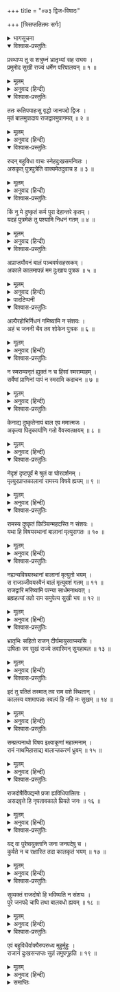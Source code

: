 +++
title = "०७३ द्विज-विषादः"

+++
[त्रिसप्ततितमः सर्गः]



<details><summary>भागसूचना</summary>

73. एक ब्राह्मणका अपने मरे हुए बालकको राजद्वारपर लाना तथा राजाको ही दोषी बताकर विलाप करना
</details>

<details open><summary>विश्वास-प्रस्तुतिः</summary>

प्रस्थाप्य तु स शत्रुघ्नं भ्रातृभ्यां सह राघवः ।  
प्रमुमोद सुखी राज्यं धर्मेण परिपालयन् ॥ १ ॥
</details>

<details><summary>मूलम्</summary>

प्रस्थाप्य तु स शत्रुघ्नं भ्रातृभ्यां सह राघवः ।  
प्रमुमोद सुखी राज्यं धर्मेण परिपालयन् ॥ १ ॥
</details>

<details><summary>अनुवाद (हिन्दी)</summary>

शत्रुघ्नको मथुरा भेजकर भगवान् श्रीराम भरत और लक्ष्मण दोनों भाइयोंके साथ धर्मपूर्वक राज्यका पालन करते हुए बड़े सुख और आनन्दसे रहने लगे ॥ १ ॥
</details>

<details open><summary>विश्वास-प्रस्तुतिः</summary>

ततः कतिपयाहःसु वृद्धो जानपदो द्विजः ।  
मृतं बालमुपादाय राजद्वारमुपागमत् ॥ २ ॥
</details>

<details><summary>मूलम्</summary>

ततः कतिपयाहःसु वृद्धो जानपदो द्विजः ।  
मृतं बालमुपादाय राजद्वारमुपागमत् ॥ २ ॥
</details>

<details><summary>अनुवाद (हिन्दी)</summary>

तदनन्तर कुछ दिनोंके बाद उस जनपदके भीतर रहनेवाला एक बूढ़ा ब्राह्मण अपने मरे हुए बालकका शव लेकर राजद्वारपर आया ॥ २ ॥
</details>

<details open><summary>विश्वास-प्रस्तुतिः</summary>

रुदन् बहुविधा वाचः स्नेहदुःखसमन्वितः ।  
असकृत् पुत्रपुत्रेति वाक्यमेतदुवाच ह ॥ ३ ॥
</details>

<details><summary>मूलम्</summary>

रुदन् बहुविधा वाचः स्नेहदुःखसमन्वितः ।  
असकृत् पुत्रपुत्रेति वाक्यमेतदुवाच ह ॥ ३ ॥
</details>

<details><summary>अनुवाद (हिन्दी)</summary>

वह स्नेह और दुःखसे आकुल हो नाना प्रकारकी बातें कहता हुआ रो रहा था और बार-बार ‘बेटा! बेटा!’ की पुकार मचाता हुआ इस प्रकार विलाप करता था— ॥ ३ ॥
</details>

<details open><summary>विश्वास-प्रस्तुतिः</summary>

किं नु मे दुष्कृतं कर्म पुरा देहान्तरे कृतम् ।  
यदहं पुत्रमेकं तु पश्यामि निधनं गतम् ॥ ४ ॥
</details>

<details><summary>मूलम्</summary>

किं नु मे दुष्कृतं कर्म पुरा देहान्तरे कृतम् ।  
यदहं पुत्रमेकं तु पश्यामि निधनं गतम् ॥ ४ ॥
</details>

<details><summary>अनुवाद (हिन्दी)</summary>

‘हाय! मैंने पूर्वजन्ममें कौन-सा ऐसा पाप किया था, जिसके कारण आज इन आँखोंसे मैं अपने इकलौते बेटेकी मृत्यु देख रहा हूँ ॥ ४ ॥
</details>

<details open><summary>विश्वास-प्रस्तुतिः</summary>

अप्राप्तयौवनं बालं पञ्चवर्षसहस्रकम् ।  
अकाले कालमापन्नं मम दुःखाय पुत्रक ॥ ५ ॥
</details>

<details><summary>मूलम्</summary>

अप्राप्तयौवनं बालं पञ्चवर्षसहस्रकम् ।  
अकाले कालमापन्नं मम दुःखाय पुत्रक ॥ ५ ॥
</details>

<details><summary>अनुवाद (हिन्दी)</summary>

‘बेटा! अभी तो तू बालक था । जवान भी नहीं होने पाया था । केवल पाँच हजार दिन* (तेरह वर्ष दस महीने बीस दिन)-की तेरी अवस्था थी । तो भी तू मुझे दुःख देनेके लिये असमयमें ही कालके गालमें चला गया ॥ ५ ॥
</details>

<details><summary>पादटिप्पनी</summary>

* मूलमें जो ‘पञ्चवर्षसहस्रकम्’ पद आया है, इसमें वर्ष शब्दका अर्थ दिन समझना चाहिये । जैसे ‘सहस्रसंवत्सरं सत्रमुपासीत्’ इत्यादि विधि-वाक्योंमें ‘संवत्सर’ शब्द दिवसका वाचक माना गया है ।
</details>

<details open><summary>विश्वास-प्रस्तुतिः</summary>

अल्पैरहोभिर्निधनं गमिष्यामि न संशयः ।  
अहं च जननी चैव तव शोकेन पुत्रक ॥ ६ ॥
</details>

<details><summary>मूलम्</summary>

अल्पैरहोभिर्निधनं गमिष्यामि न संशयः ।  
अहं च जननी चैव तव शोकेन पुत्रक ॥ ६ ॥
</details>

<details><summary>अनुवाद (हिन्दी)</summary>

‘वत्स! तेरे शोकसे मैं और तेरी माता—दोनों थोड़े ही दिनोंमें मर जायेंगे, इसमें संशय नहीं है ॥ ६ ॥
</details>

<details open><summary>विश्वास-प्रस्तुतिः</summary>

न स्मराम्यनृतं ह्युक्तं न च हिंसां स्मराम्यहम् ।  
सर्वेषां प्राणिनां पापं न स्मरामि कदाचन ॥ ७ ॥
</details>

<details><summary>मूलम्</summary>

न स्मराम्यनृतं ह्युक्तं न च हिंसां स्मराम्यहम् ।  
सर्वेषां प्राणिनां पापं न स्मरामि कदाचन ॥ ७ ॥
</details>

<details><summary>अनुवाद (हिन्दी)</summary>

‘मुझे याद नहीं पड़ता कि कभी मैंने झूठ बात मुँहसे निकाली हो । किसीकी हिंसा की हो अथवा समस्त प्राणियोंमेंसे किसीको भी कभी कष्ट पहुँचाया हो ॥ ७ ॥
</details>

<details open><summary>विश्वास-प्रस्तुतिः</summary>

केनाद्य दुष्कृतेनायं बाल एव ममात्मजः ।  
अकृत्वा पितृकार्याणि गतो वैवस्वतक्षयम् ॥ ८ ॥
</details>

<details><summary>मूलम्</summary>

केनाद्य दुष्कृतेनायं बाल एव ममात्मजः ।  
अकृत्वा पितृकार्याणि गतो वैवस्वतक्षयम् ॥ ८ ॥
</details>

<details><summary>अनुवाद (हिन्दी)</summary>

‘फिर आज किस पापसे मेरा यह बेटा पितृकर्म किये बिना इस बाल्यावस्थामें ही यमराजके घर चला गया ॥ ८ ॥
</details>

<details open><summary>विश्वास-प्रस्तुतिः</summary>

नेदृशं दृष्टपूर्वं मे श्रुतं वा घोरदर्शनम् ।  
मृत्युरप्राप्तकालानां रामस्य विषये ह्ययम् ॥ ९ ॥
</details>

<details><summary>मूलम्</summary>

नेदृशं दृष्टपूर्वं मे श्रुतं वा घोरदर्शनम् ।  
मृत्युरप्राप्तकालानां रामस्य विषये ह्ययम् ॥ ९ ॥
</details>

<details><summary>अनुवाद (हिन्दी)</summary>

‘श्रीरामचन्द्रजीके राज्यमें तो अकाल-मृत्युकी ऐसी भयंकर घटना न पहले कभी देखी गयी थी और न सुननेमें ही आयी थी ॥ ९ ॥
</details>

<details open><summary>विश्वास-प्रस्तुतिः</summary>

रामस्य दुष्कृतं किञ्चिन्महदस्ति न संशयः ।  
यथा हि विषयस्थानां बालानां मृत्युरागतः ॥ १० ॥
</details>

<details><summary>मूलम्</summary>

रामस्य दुष्कृतं किञ्चिन्महदस्ति न संशयः ।  
यथा हि विषयस्थानां बालानां मृत्युरागतः ॥ १० ॥
</details>

<details><summary>अनुवाद (हिन्दी)</summary>

‘निस्संदेह श्रीरामका ही कोई महान् दुष्कर्म है, जिससे इनके राज्यमें रहनेवाले बालकोंकी मृत्यु होने लगी ॥ १० ॥
</details>

<details open><summary>विश्वास-प्रस्तुतिः</summary>

नह्यन्यविषयस्थानां बालानां मृत्युतो भयम् ।  
स राजञ्जीवयस्वैनं बालं मृत्युवशं गतम् ॥ ११ ॥  
राजद्वारि मरिष्यामि पत्न्या सार्धमनाथवत् ।  
ब्रह्महत्यां ततो राम समुपेत्य सुखी भव ॥ १२ ॥
</details>

<details><summary>मूलम्</summary>

नह्यन्यविषयस्थानां बालानां मृत्युतो भयम् ।  
स राजञ्जीवयस्वैनं बालं मृत्युवशं गतम् ॥ ११ ॥  
राजद्वारि मरिष्यामि पत्न्या सार्धमनाथवत् ।  
ब्रह्महत्यां ततो राम समुपेत्य सुखी भव ॥ १२ ॥
</details>

<details><summary>अनुवाद (हिन्दी)</summary>

‘दूसरे राज्यमें रहनेवाले बालकोंको मृत्युसे भय नहीं है; अतः राजन्! मृत्युके वशमें पड़े हुए इस बालकको जीवित कर दो, नहीं तो मैं अपनी स्त्रीके साथ इस राजद्वारपर अनाथकी भाँति प्राण दे दूँगा । श्रीराम! फिर ब्रह्महत्याका पाप लेकर तुम सुखी होना ॥ ११-१२ ॥
</details>

<details open><summary>विश्वास-प्रस्तुतिः</summary>

भ्रातृभिः सहितो राजन् दीर्घमायुरवाप्स्यसि ।  
उषिताः स्म सुखं राज्ये तवास्मिन् सुमहाबल ॥ १३ ॥
</details>

<details><summary>मूलम्</summary>

भ्रातृभिः सहितो राजन् दीर्घमायुरवाप्स्यसि ।  
उषिताः स्म सुखं राज्ये तवास्मिन् सुमहाबल ॥ १३ ॥
</details>

<details><summary>अनुवाद (हिन्दी)</summary>

‘महाबली नरेश! हम तुम्हारे राज्यमें बड़े सुखसे रहे हैं, इसलिये तुम अपने भाइयोंके साथ दीर्घजीवी होओगे ॥ १३ ॥
</details>

<details open><summary>विश्वास-प्रस्तुतिः</summary>

इदं तु पतितं तस्मात् तव राम वशे स्थितान् ।  
कालस्य वशमापन्नाः स्वल्पं हि नहि नः सुखम् ॥ १४ ॥
</details>

<details><summary>मूलम्</summary>

इदं तु पतितं तस्मात् तव राम वशे स्थितान् ।  
कालस्य वशमापन्नाः स्वल्पं हि नहि नः सुखम् ॥ १४ ॥
</details>

<details><summary>अनुवाद (हिन्दी)</summary>

‘श्रीराम! तुम्हारे अधीन रहनेवाले हमलोगोंपर यह बालक-मरणरूपी दुःख सहसा आ पड़ा है, जिससे हम स्वयं भी कालके अधीन हो गये हैं; अतः तुम्हारे इस राज्यमें हमें थोड़ा-सा भी सुख नहीं मिला ॥ १४ ॥
</details>

<details open><summary>विश्वास-प्रस्तुतिः</summary>

सम्प्रत्यनाथो विषय इक्ष्वाकूणां महात्मनाम् ।  
रामं नाथमिहासाद्य बालान्तकरणं ध्रुवम् ॥ १५ ॥
</details>

<details><summary>मूलम्</summary>

सम्प्रत्यनाथो विषय इक्ष्वाकूणां महात्मनाम् ।  
रामं नाथमिहासाद्य बालान्तकरणं ध्रुवम् ॥ १५ ॥
</details>

<details><summary>अनुवाद (हिन्दी)</summary>

‘महात्मा इक्ष्वाकुवंशी नरेशोंका यह राज्य अब अनाथ हो गया है । श्रीरामको स्वामीके रूपमें पाकर यहाँ बालकोंकी मृत्यु अटल है ॥ १५ ॥
</details>

<details open><summary>विश्वास-प्रस्तुतिः</summary>

राजदोषैर्विपद्यन्ते प्रजा ह्यविधिपालिताः ।  
असद‍्वृत्ते हि नृपतावकाले म्रियते जनः ॥ १६ ॥
</details>

<details><summary>मूलम्</summary>

राजदोषैर्विपद्यन्ते प्रजा ह्यविधिपालिताः ।  
असद‍्वृत्ते हि नृपतावकाले म्रियते जनः ॥ १६ ॥
</details>

<details><summary>अनुवाद (हिन्दी)</summary>

‘राजाके दोषसे जब प्रजाका विधिवत् पालन नहीं होता, तभी प्रजावर्गको ऐसी विपत्तियोंका सामना करना पड़ता है । राजाके दुराचारी होनेपर ही प्रजाकी अकाल-मृत्यु होती है ॥ १६ ॥
</details>

<details open><summary>विश्वास-प्रस्तुतिः</summary>

यद् वा पुरेष्वयुक्तानि जना जनपदेषु च ।  
कुर्वते न च रक्षास्ति तदा कालकृतं भयम् ॥ १७ ॥
</details>

<details><summary>मूलम्</summary>

यद् वा पुरेष्वयुक्तानि जना जनपदेषु च ।  
कुर्वते न च रक्षास्ति तदा कालकृतं भयम् ॥ १७ ॥
</details>

<details><summary>अनुवाद (हिन्दी)</summary>

‘अथवा नगरों तथा जनपदोंमें रहनेवाले लोग जब अनुचित कर्म—पापाचार करते हैं और वहाँ रक्षाकी कोई व्यवस्था नहीं होती, उन्हें अनुचित कर्मसे रोकनेके लिये कोई उपाय नहीं किया जाता, तभी देशकी प्रजामें अकाल-मृत्युका भय प्राप्त होता है ॥ १७ ॥
</details>

<details open><summary>विश्वास-प्रस्तुतिः</summary>

सुव्यक्तं राजदोषो हि भविष्यति न संशयः ।  
पुरे जनपदे चापि तथा बालवधो ह्ययम् ॥ १८ ॥
</details>

<details><summary>मूलम्</summary>

सुव्यक्तं राजदोषो हि भविष्यति न संशयः ।  
पुरे जनपदे चापि तथा बालवधो ह्ययम् ॥ १८ ॥
</details>

<details><summary>अनुवाद (हिन्दी)</summary>

‘अतः यह स्पष्ट है कि नगर या राज्यमें कहीं राजासे ही कोई अपराध हुआ होगा; तभी इस तरह बालककी मृत्यु हुई है, इसमें कोई संशय नहीं है’ ॥
</details>

<details open><summary>विश्वास-प्रस्तुतिः</summary>

एवं बहुविधैर्वाक्यैरुपरुध्य मुहुर्मुहुः ।  
राजानं दुःखसन्तप्तः सुतं तमुपगूहति ॥ १९ ॥
</details>

<details><summary>मूलम्</summary>

एवं बहुविधैर्वाक्यैरुपरुध्य मुहुर्मुहुः ।  
राजानं दुःखसन्तप्तः सुतं तमुपगूहति ॥ १९ ॥
</details>

<details><summary>अनुवाद (हिन्दी)</summary>

इस तरह अनेक प्रकारके वाक्योंसे उसने बारम्बार राजाके सामने अपना दुःख निवेदन किया और बारम्बार शोकसे संतप्त होकर वह अपने मरे हुए पुत्रको उठा-उठाकर हृदयसे लगाता रहा ॥ १९ ॥
</details>

<details><summary>समाप्तिः</summary>

इत्यार्षे श्रीमद्रामायणे वाल्मीकीये आदिकाव्ये उत्तरकाण्डे त्रिसप्ततितमः सर्गः ॥ ७३ ॥  
इस प्रकार श्रीवाल्मीकिनिर्मित आर्षरामायण आदिकाव्यके उत्तरकाण्डमें तिहत्तरवाँ सर्ग पूरा हुआ ॥ ७३ ॥
</details>

